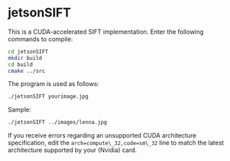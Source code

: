 # jetsonSIFT

This is a CUDA-accelerated SIFT implementation. Enter the following commands to compile:

```bash
cd jetsonSIFT
mkdir build
cd build
cmake ../src
```

The program is used as follows:

```bash
./jetsonSIFT yourimage.jpg
```

Sample:

```bash
./jetsonSIFT ../images/lenna.jpg
```

If you receive errors regarding an unsupported CUDA architecture specification, edit the `arch=compute\_32,code=sm\_32` line to match the latest architecture supported by your (Nvidia) card.
